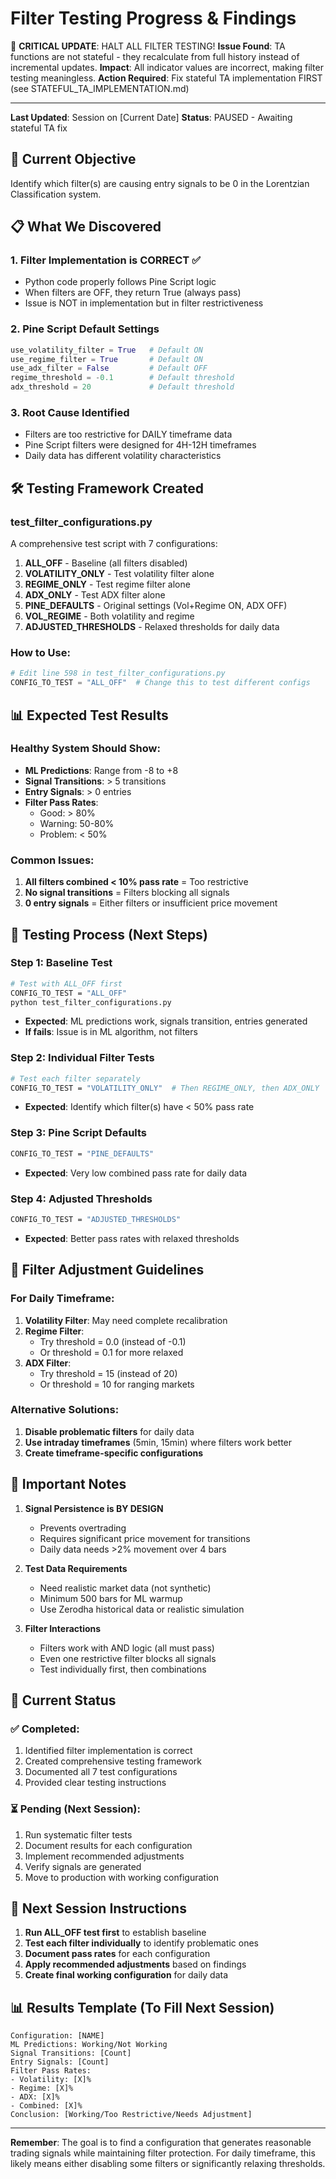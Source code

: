 # Filter Testing Progress & Findings

🚨 **CRITICAL UPDATE**: HALT ALL FILTER TESTING!
**Issue Found**: TA functions are not stateful - they recalculate from full history instead of incremental updates.
**Impact**: All indicator values are incorrect, making filter testing meaningless.
**Action Required**: Fix stateful TA implementation FIRST (see STATEFUL_TA_IMPLEMENTATION.md)

---

**Last Updated**: Session on [Current Date]
**Status**: PAUSED - Awaiting stateful TA fix

## 🎯 Current Objective
Identify which filter(s) are causing entry signals to be 0 in the Lorentzian Classification system.

## 📋 What We Discovered

### 1. **Filter Implementation is CORRECT** ✅
- Python code properly follows Pine Script logic
- When filters are OFF, they return True (always pass)
- Issue is NOT in implementation but in filter restrictiveness

### 2. **Pine Script Default Settings**
```python
use_volatility_filter = True   # Default ON
use_regime_filter = True       # Default ON  
use_adx_filter = False         # Default OFF
regime_threshold = -0.1        # Default threshold
adx_threshold = 20             # Default threshold
```

### 3. **Root Cause Identified**
- Filters are too restrictive for DAILY timeframe data
- Pine Script filters were designed for 4H-12H timeframes
- Daily data has different volatility characteristics

## 🛠️ Testing Framework Created

### test_filter_configurations.py
A comprehensive test script with 7 configurations:

1. **ALL_OFF** - Baseline (all filters disabled)
2. **VOLATILITY_ONLY** - Test volatility filter alone
3. **REGIME_ONLY** - Test regime filter alone
4. **ADX_ONLY** - Test ADX filter alone
5. **PINE_DEFAULTS** - Original settings (Vol+Regime ON, ADX OFF)
6. **VOL_REGIME** - Both volatility and regime
7. **ADJUSTED_THRESHOLDS** - Relaxed thresholds for daily data

### How to Use:
```python
# Edit line 598 in test_filter_configurations.py
CONFIG_TO_TEST = "ALL_OFF"  # Change this to test different configs
```

## 📊 Expected Test Results

### Healthy System Should Show:
- **ML Predictions**: Range from -8 to +8
- **Signal Transitions**: > 5 transitions
- **Entry Signals**: > 0 entries
- **Filter Pass Rates**: 
  - Good: > 80%
  - Warning: 50-80%
  - Problem: < 50%

### Common Issues:
1. **All filters combined < 10% pass rate** = Too restrictive
2. **No signal transitions** = Filters blocking all signals
3. **0 entry signals** = Either filters or insufficient price movement

## 🔄 Testing Process (Next Steps)

### Step 1: Baseline Test
```bash
# Test with ALL_OFF first
CONFIG_TO_TEST = "ALL_OFF"
python test_filter_configurations.py
```
- **Expected**: ML predictions work, signals transition, entries generated
- **If fails**: Issue is in ML algorithm, not filters

### Step 2: Individual Filter Tests
```bash
# Test each filter separately
CONFIG_TO_TEST = "VOLATILITY_ONLY"  # Then REGIME_ONLY, then ADX_ONLY
```
- **Expected**: Identify which filter(s) have < 50% pass rate

### Step 3: Pine Script Defaults
```bash
CONFIG_TO_TEST = "PINE_DEFAULTS"
```
- **Expected**: Very low combined pass rate for daily data

### Step 4: Adjusted Thresholds
```bash
CONFIG_TO_TEST = "ADJUSTED_THRESHOLDS"
```
- **Expected**: Better pass rates with relaxed thresholds

## 📝 Filter Adjustment Guidelines

### For Daily Timeframe:
1. **Volatility Filter**: May need complete recalibration
2. **Regime Filter**: 
   - Try threshold = 0.0 (instead of -0.1)
   - Or threshold = 0.1 for more relaxed
3. **ADX Filter**: 
   - Try threshold = 15 (instead of 20)
   - Or threshold = 10 for ranging markets

### Alternative Solutions:
1. **Disable problematic filters** for daily data
2. **Use intraday timeframes** (5min, 15min) where filters work better
3. **Create timeframe-specific configurations**

## 🚨 Important Notes

1. **Signal Persistence is BY DESIGN**
   - Prevents overtrading
   - Requires significant price movement for transitions
   - Daily data needs >2% movement over 4 bars

2. **Test Data Requirements**
   - Need realistic market data (not synthetic)
   - Minimum 500 bars for ML warmup
   - Use Zerodha historical data or realistic simulation

3. **Filter Interactions**
   - Filters work with AND logic (all must pass)
   - Even one restrictive filter blocks all signals
   - Test individually first, then combinations

## 📌 Current Status

### ✅ Completed:
1. Identified filter implementation is correct
2. Created comprehensive testing framework
3. Documented all 7 test configurations
4. Provided clear testing instructions

### ⏳ Pending (Next Session):
1. Run systematic filter tests
2. Document results for each configuration
3. Implement recommended adjustments
4. Verify signals are generated
5. Move to production with working configuration

## 🎯 Next Session Instructions

1. **Run ALL_OFF test first** to establish baseline
2. **Test each filter individually** to identify problematic ones
3. **Document pass rates** for each configuration
4. **Apply recommended adjustments** based on findings
5. **Create final working configuration** for daily data

## 📊 Results Template (To Fill Next Session)

```
Configuration: [NAME]
ML Predictions: Working/Not Working
Signal Transitions: [Count]
Entry Signals: [Count]
Filter Pass Rates:
- Volatility: [X]%
- Regime: [X]%
- ADX: [X]%
- Combined: [X]%
Conclusion: [Working/Too Restrictive/Needs Adjustment]
```

---

**Remember**: The goal is to find a configuration that generates reasonable trading signals while maintaining filter protection. For daily timeframe, this likely means either disabling some filters or significantly relaxing thresholds.
